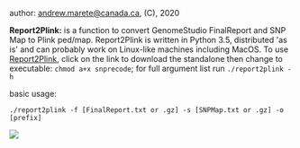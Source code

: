 author: andrew.marete@canada.ca, (C), 2020

<b>Report2Plink:</b> is a function to convert GenomeStudio FinalReport and SNP Map to Plink ped/map. Report2Plink 
is written in Python 3.5, distributed 'as is' and can probably work on Linux-like machines including MacOS. To use [Report2Plink](https://github.com/AMarete/GenomeStudio/raw/main/report2plink), click on the link to download the standalone then change to executable: ```chmod a+x snprecode```; for full argument list run ```./report2plink -h```

basic usage:  
    
    ./report2plink -f [FinalReport.txt or .gz] -s [SNPMap.txt or .gz] -o [prefix]


![ ](https://github.com/AMarete/fimpute-utils/blob/master/test_data/genotype_R2.png?raw=true)
